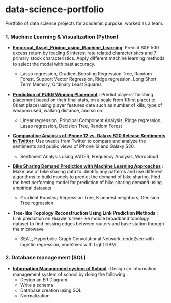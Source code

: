 # data-science-portfolio
Portfolio of data science projects for academic purpose, worked as a team.
### 1. Machine Learning & Visualization (Python)
  
- **[Empirical_Asset_Pricing_using_Machine_Learning](https://github.com/hjkang0424/data-science-portfolio/blob/main/Empirical_Asset_Pricing_using_Machine_Learning.ipynb)**: Predict S&P 500 excess return by feeding 6 interest rate related characteristics and 7 primary stock characteristics. Apply different machine learning methods to select the model with best accuracy. 
   - Lasso regression, Gradient Boosting Regression Tree, Random Forest, Support Vector Regression, Ridge regression, Long Short Term Memory, Ordinary Least Squares  
 
 - **[Prediction of PUBG Winning Placement](https://github.com/hjkang0424/data-science-portfolio/blob/main/PUBG_Winning_Placement_Prediction.ipynb)** : Predict players' finishing placement based on their final stats, on a scale from 1(first place) to 0(last place) using player features data such as number of kills, type of weapon used, walking distance, and so on.    
    - Linear regression, Principal Component Analysis, Ridge regression, Lasso regression, Decision Tree, Random Forest
    
- **[Comparative Analysis of iPhone 12 vs. Galaxy S20 Release Sentiments in Twitter](https://github.com/hjkang0424/data-science-portfolio/blob/main/IPhone_Sentiment_Analsis_Complete.ipynb)**: Use tweets from Twitter to compare and analyze the sentiments and public views of iPhone 12 and Galaxy S20. 
   - Sentiment Analysis using VADER, Frequency Analysis, Wordcloud 
 
 - **[Bike Sharing Demand Prediction with Machine Learning Approaches](https://github.com/hjkang0424/data-science-portfolio/blob/main/Bike_Sharing_Demand_Prediction_wMachine_Learning.ipynb)** : Make use of bike sharing data to identify any patterns and use different algorithms to build models to predict the demand of bike sharing. Find the best performing model for prediction of bike sharing demand using empirical datasets
   - Gradient Boosting Regression Tree, K nearest neighbors, Decision Tree regression
  
 - **Tree-like Topology Reconstruction Using Link Prediction Methods** : Link prediction on Huawei's tree-like mobile broadband topology dataset to find missing edges between routers and base station through the microwave
   - SEAL, Hyperbolic Graph Convolutional Network, node2vec with logistic regression, node2vec with Light GBM
  
  
### 2. Database management (SQL)
  - **[Information Management system of School](https://hyohyokang.tistory.com/5)** : Design an information management system of school by doing the following : 
    - Design an ER Diagram
    - Write a schema
    - Database creation using SQL
    - Normalization
